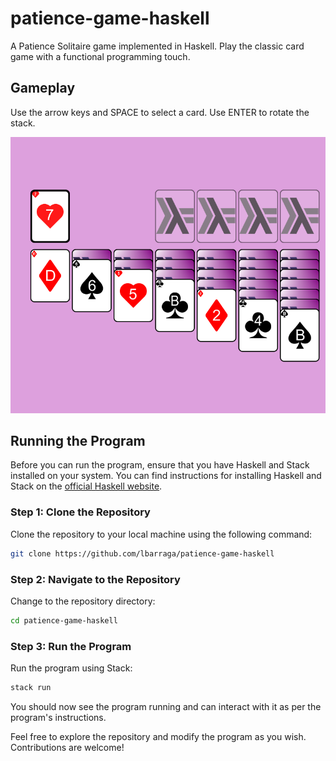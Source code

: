 # patience-game-haskell

A Patience Solitaire game implemented in Haskell. Play the classic card game with a functional programming touch.

## Gameplay

Use the arrow keys and SPACE to select a card. Use ENTER to rotate the stack. 

![](imgs/start.png)

## Running the Program

Before you can run the program, ensure that you have Haskell and Stack installed on your system. You can find instructions for installing Haskell and Stack on the [official Haskell website](https://www.haskell.org/).

### Step 1: Clone the Repository
Clone the repository to your local machine using the following command:
```sh
git clone https://github.com/lbarraga/patience-game-haskell
```

### Step 2: Navigate to the Repository
Change to the repository directory:
```sh
cd patience-game-haskell
```

### Step 3: Run the Program
Run the program using Stack:
```sh
stack run
```

You should now see the program running and can interact with it as per the program's instructions.

Feel free to explore the repository and modify the program as you wish. Contributions are welcome!
